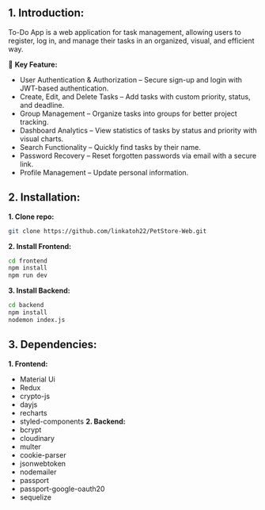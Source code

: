 ## 1. Introduction:
To-Do App is a web application for task management, allowing users to register, log in, and manage their tasks in an organized, visual, and efficient way.

🚀 **Key Feature:**
- User Authentication & Authorization – Secure sign-up and login with JWT-based authentication.
- Create, Edit, and Delete Tasks – Add tasks with custom priority, status, and deadline.
- Group Management – Organize tasks into groups for better project tracking.
- Dashboard Analytics – View statistics of tasks by status and priority with visual charts.
- Search Functionality – Quickly find tasks by their name.
- Password Recovery – Reset forgotten passwords via email with a secure link.
- Profile Management – Update personal information.
## 2. Installation:
**1. Clone repo:**
```bash
git clone https://github.com/linkatoh22/PetStore-Web.git
```
**2. Install Frontend:**
```bash
cd frontend
npm install
npm run dev
```
**3. Install Backend:**
```bash
cd backend
npm install
nodemon index.js
```
## 3. Dependencies:
**1. Frontend:**
- Material Ui
- Redux
- crypto-js
- dayjs
- recharts
- styled-components
**2. Backend:**
- bcrypt
- cloudinary
- multer
- cookie-parser
- jsonwebtoken
- nodemailer
- passport
- passport-google-oauth20
- sequelize
